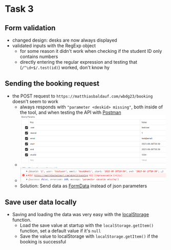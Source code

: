 # Task 3

## Form validation

- changed design: desks are now always displayed
- validated inputs with the RegExp object
    - for some reason it didn't work when checking if the student ID only contains numbers
    - directly entering the regular expression and testing that (`/^\d+$/.test(id)`) worked, don't know hy

## Sending the booking request

- the POST request to `https://matthiasbaldauf.com/wbdg23/booking` doesn't seem to work
    - always responds with `"parameter <deskid> missing"`, both inside of the tool, and when testing the API with [Postman](https://web.postman.co/)
    - ![](error.png)
    - ![](error2.png)
    - Solution: Send data as [FormData](https://developer.mozilla.org/en-US/docs/Web/API/FormData/Using_FormData_Objects) instead of json parameters

## Save user data locally

- Saving and loading the data was very easy with the [localStorage](https://developer.mozilla.org/en-US/docs/Web/API/Window/localStorage) function.
  - Load the save value at startup with the `localStorage.getItem()` function, set a default value if it's `null`
  - Save the value to localStorage with `localStorage.getItem()` if the booking is successful